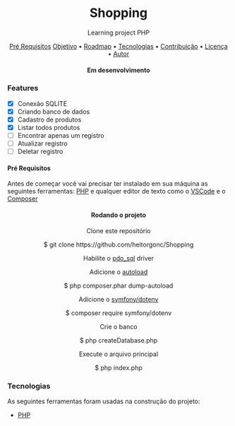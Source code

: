 <h1 align="center">Shopping</h1>

<p align="center">Learning project PHP</p>

<p align="center">
  <a href="#preRequisitos">Pré Requisitos</a>
 <a href="#objetivo">Objetivo</a> •
 <a href="#roadmap">Roadmap</a> • 
 <a href="#tecnologias">Tecnologias</a> • 
 <a href="#contribuicao">Contribuição</a> • 
 <a href="#licenc-a">Licença</a> • 
 <a href="#autor">Autor</a>
</p>

<h4 align="center"> 
	Em desenvolvimento
</h4>

### Features

- [X] Conexão SQLITE
- [X] Criando banco de dados
- [x] Cadastro de produtos
- [x] Listar todos produtos
- [ ] Encontrar apenas um registro
- [ ] Atualizar registro
- [ ] Deletar registro

<h4 id="preRequisitos">
  Pré Requisitos
</h4>
<p>
  Antes de começar você vai precisar ter instalado em sua máquina as seguintes ferramentas:
  <a href="https://www.php.net/downloads">PHP</a> e qualquer editor de texto como o <a href="https://code.visualstudio.com/">VSCode</a> 
  e o <a href="https://getcomposer.org/doc/00-intro.md">Composer</a> 
</p>

<h4 align="center">Rodando o projeto</h4>
<p align="center">Clone este repositório</p>
<p align="center">$ git clone https://github.com/heitorgonc/Shopping</p>
<p align="center">Habilite o <a href="https://www.php.net/manual/en/ref.pdo-sqlite.php">pdo_sql</a> driver</p>
<p align="center">Adicione o <a href="https://getcomposer.org/doc/01-basic-usage.md#autoloading">autoload</a></p>
<p align="center">$ php composer.phar dump-autoload</p>
<p align="center">Adicione o <a href="https://packagist.org/packages/symfony/dotenv">symfony/dotenv</a></p>
<p align="center">$ composer require symfony/dotenv</p>
<p align="center">Crie o banco</p>
<p align="center">$ php createDatabase.php</p>
<p align="center">Execute o arquivo principal</p>
<p align="center">$ php index.php</p>

### Tecnologias

As seguintes ferramentas foram usadas na construção do projeto:

- [PHP](https://php.net/)

